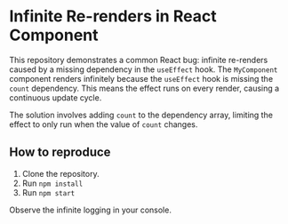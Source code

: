 # Infinite Re-renders in React Component

This repository demonstrates a common React bug: infinite re-renders caused by a missing dependency in the `useEffect` hook.  The `MyComponent` component renders infinitely because the `useEffect` hook is missing the `count` dependency.  This means the effect runs on every render, causing a continuous update cycle.

The solution involves adding `count` to the dependency array, limiting the effect to only run when the value of `count` changes. 

## How to reproduce
1. Clone the repository.
2. Run `npm install`
3. Run `npm start`

Observe the infinite logging in your console.